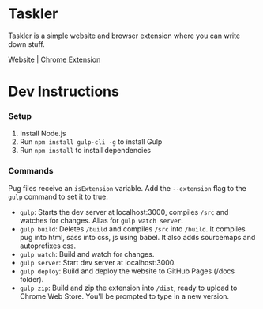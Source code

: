 # Taskler
Taskler is a simple website and browser extension where you can write down stuff.

[Website](https://taskler.kasp.io/) | [Chrome Extension](https://chrome.google.com/webstore/detail/jnibmbpjkpfgaefgbnaneldfbfecpjih)

# Dev Instructions

### Setup
1. Install Node.js
2. Run `npm install gulp-cli -g` to install Gulp
3. Run `npm install` to install dependencies

### Commands
Pug files receive an `isExtension` variable. Add the `--extension` flag to the `gulp` command to set it to true.
- `gulp`: Starts the dev server at localhost:3000, compiles `/src` and watches for changes. Alias for `gulp watch server`.
- `gulp build`: Deletes `/build` and compiles `/src` into `/build`. It compiles pug into html, sass into css, js using babel. It also adds sourcemaps and autoprefixes css.
- `gulp watch`: Build and watch for changes.
- `gulp server`: Start dev server at localhost:3000.
- `gulp deploy`: Build and deploy the website to GitHub Pages (/docs folder).
- `gulp zip`: Build and zip the extension into `/dist`, ready to upload to Chrome Web Store. You'll be prompted to type in a new version.
